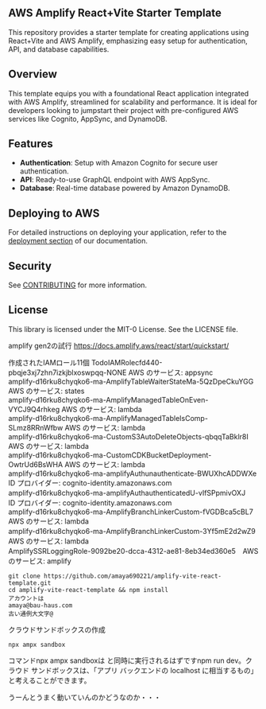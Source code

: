 ## AWS Amplify React+Vite Starter Template

This repository provides a starter template for creating applications using React+Vite and AWS Amplify, emphasizing easy setup for authentication, API, and database capabilities.

## Overview

This template equips you with a foundational React application integrated with AWS Amplify, streamlined for scalability and performance. It is ideal for developers looking to jumpstart their project with pre-configured AWS services like Cognito, AppSync, and DynamoDB.

## Features

- **Authentication**: Setup with Amazon Cognito for secure user authentication.
- **API**: Ready-to-use GraphQL endpoint with AWS AppSync.
- **Database**: Real-time database powered by Amazon DynamoDB.

## Deploying to AWS

For detailed instructions on deploying your application, refer to the [deployment section](https://docs.amplify.aws/react/start/quickstart/#deploy-a-fullstack-app-to-aws) of our documentation.

## Security

See [CONTRIBUTING](CONTRIBUTING.md#security-issue-notifications) for more information.

## License

This library is licensed under the MIT-0 License. See the LICENSE file.

amplify gen2の試行
https://docs.amplify.aws/react/start/quickstart/

作成されたIAMロール11個
TodoIAMRolecfd440-pbqje3xj7zhn7izkjblxoswpqq-NONE AWS のサービス: appsync  
amplify-d16rku8chyqko6-ma-AmplifyTableWaiterStateMa-5QzDpeCkuYGG AWS のサービス: states  
amplify-d16rku8chyqko6-ma-AmplifyManagedTableOnEven-VYCJ9Q4rhkeg AWS のサービス: lambda  
amplify-d16rku8chyqko6-ma-AmplifyManagedTableIsComp-SLmz8RRnWfbw AWS のサービス: lambda  
amplify-d16rku8chyqko6-ma-CustomS3AutoDeleteObjects-qbqqTaBklr8I AWS のサービス: lambda  
amplify-d16rku8chyqko6-ma-CustomCDKBucketDeployment-OwtrUd6BsWHA AWS のサービス: lambda  
amplify-d16rku8chyqko6-ma-amplifyAuthunauthenticate-BWUXhcADDWXe ID プロバイダー: cognito-identity.amazonaws.com  
amplify-d16rku8chyqko6-ma-amplifyAuthauthenticatedU-vIfSPpmivOXJ　ID プロバイダー: cognito-identity.amazonaws.com  
amplify-d16rku8chyqko6-ma-AmplifyBranchLinkerCustom-fVGDBca5cBL7 AWS のサービス: lambda  
amplify-d16rku8chyqko6-ma-AmplifyBranchLinkerCustom-3Yf5mE2d2wZ9　AWS のサービス: lambda  
AmplifySSRLoggingRole-9092be20-dcca-4312-ae81-8eb34ed360e5　AWS のサービス: amplify  

```
git clone https://github.com/amaya690221/amplify-vite-react-template.git
cd amplify-vite-react-template && npm install
アカウントは
amaya@bau-haus.com
古い通例大文字@
```
クラウドサンドボックスの作成
```
npx ampx sandbox
```
コマンドnpx ampx sandboxは と同時に実行されるはずですnpm run dev。クラウド サンドボックスは、「アプリ バックエンドの localhost に相当するもの」と考えることができます。

うーんとうまく動いていんのかどうなのか・・・